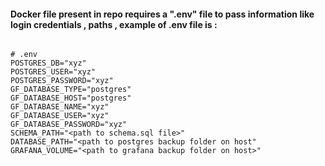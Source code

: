 #### Docker file present in repo requires a ".env" file to pass information like login credentials , paths , example of .env file is :

```

# .env
POSTGRES_DB="xyz"
POSTGRES_USER="xyz"
POSTGRES_PASSWORD="xyz"
GF_DATABASE_TYPE="postgres"
GF_DATABASE_HOST="postgres"
GF_DATABASE_NAME="xyz"
GF_DATABASE_USER="xyz"
GF_DATABASE_PASSWORD="xyz"
SCHEMA_PATH="<path to schema.sql file>"
DATABASE_PATH="<path to postgres backup folder on host"
GRAFANA_VOLUME="<path to grafana backup folder on host>"

```
